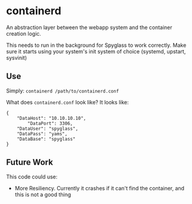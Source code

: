 containerd
==========

An abstraction layer between the webapp system and the container
creation logic.

This needs to run in the background for Spyglass to work correctly. Make
sure it starts using your system's init system of choice (systemd, upstart, 
sysvinit)

## Use

Simply: `containerd /path/to/containerd.conf`

What does `containerd.conf` look like? It looks like:
```
{
	"DataHost": "10.10.10.10",
        "DataPort": 3306,
	"DataUser": "spyglass",
	"DataPass": "yams",
	"DataBase": "spyglass"
}
```
## Future Work
This code could use:

* More Resiliency. Currently it crashes if it can't find the container, and
  this is not a good thing

